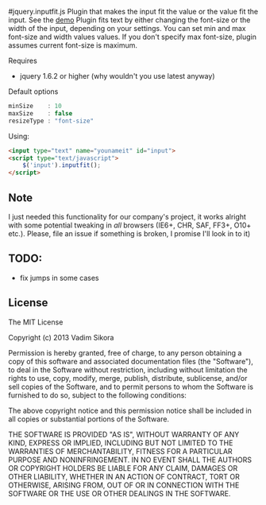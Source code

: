 #jquery.inputfit.js
Plugin that makes the input fit the value or the value fit the input.
See the [demo](http://vxsx.github.io/jquery.inputfit.js/)
Plugin fits text by either changing the font-size or the width of the
input, depending on your settings. You can set min and max font-size
and width values values. If you don't specify max font-size, plugin
assumes current font-size is maximum.


Requires

*  jquery 1.6.2 or higher (why wouldn't you use latest anyway)

Default options

``` javascript
minSize    : 10
maxSize    : false
resizeType : "font-size"
```

Using:

``` html
<input type="text" name="younameit" id="input">
<script type="text/javascript">
    $('input').inputfit();
</script>
```

Note
-------
I just needed this functionality for our company's project, it works
alright with some potential tweaking in *all* browsers (IE6+, CHR, SAF,
FF3+, O10+ etc.). Please, file an issue if something is broken, I
promise I'll look in to it)



TODO:
-----

* fix jumps in some cases


License
-------

The MIT License

Copyright (c) 2013 Vadim Sikora

Permission is hereby granted, free of charge, to any person obtaining a copy of this software and associated documentation files (the "Software"), to deal in the Software without restriction, including without limitation the rights to use, copy, modify, merge, publish, distribute, sublicense, and/or sell copies of the Software, and to permit persons to whom the Software is furnished to do so, subject to the following conditions:

The above copyright notice and this permission notice shall be included in all copies or substantial portions of the Software.

THE SOFTWARE IS PROVIDED "AS IS", WITHOUT WARRANTY OF ANY KIND, EXPRESS OR IMPLIED, INCLUDING BUT NOT LIMITED TO THE WARRANTIES OF MERCHANTABILITY, FITNESS FOR A PARTICULAR PURPOSE AND NONINFRINGEMENT. IN NO EVENT SHALL THE AUTHORS OR COPYRIGHT HOLDERS BE LIABLE FOR ANY CLAIM, DAMAGES OR OTHER LIABILITY, WHETHER IN AN ACTION OF CONTRACT, TORT OR OTHERWISE, ARISING FROM, OUT OF OR IN CONNECTION WITH THE SOFTWARE OR THE USE OR OTHER DEALINGS IN THE SOFTWARE.
